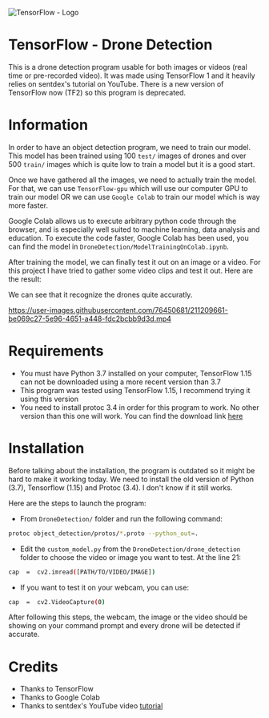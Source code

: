 ![TensorFlow - Logo](https://blogger.googleusercontent.com/img/b/R29vZ2xl/AVvXsEiRgwmbW2Tp7Q_Y3GTKSmkfboFNHuUizDaYh1uLrQSCZarfkvs1mK7OodevH9l318Ls8ddEmKNPewlpVhMJzKvtpktP6TeKniEEMAzgRrHq-D-kIEsoQnZyvc7n4pUVsn1RkFF066dnujQZ1htprWST0uSJftVZxQyc2Qm8aijQTMhrtJlj7rrEc6s7/s1600/Tensorflow-septmber-update-header%20%282%29.png)
# TensorFlow - Drone Detection


This is a drone detection program usable for both images or videos (real time or pre-recorded video). It was made using TensorFlow 1 and it heavily relies on sentdex's tutorial on YouTube. There is a new version of TensorFlow now (TF2) so this program is deprecated.

# Information

In order to have an object detection program, we need to train our model. This model has been trained using 100 `test/` images of drones and over 500 `train/` images which is quite low to train a model but it is a good start.

Once we have gathered all the images, we need to actually train the model. For that, we can use `TensorFlow-gpu` which will use our computer GPU to train our model OR we can use `Google Colab` to train our model which is way more faster.

Google Colab allows us to execute arbitrary python code through the browser, and is especially well suited to machine learning, data analysis and education. 
To execute the code faster, Google Colab has been used, you can find the model in `DroneDetection/ModelTrainingOnColab.ipynb`.

After training the model, we can finally test it out on an image or a video. For this project I have tried to gather some video clips and test it out. Here are the result:

We can see that it recognize the drones quite accuratly.

https://user-images.githubusercontent.com/76450681/211209661-be069c27-5e96-4651-a448-fdc2bcbb9d3d.mp4

# Requirements

- You must have Python 3.7 installed on your computer, TensorFlow 1.15 can not be downloaded using a more recent version than 3.7
- This program was tested using TensorFlow 1.15, I recommend trying it using this version
- You need to install protoc 3.4 in order for this program to work. No other version than this one will work. You can find the download link [here](https://github.com/protocolbuffers/protobuf/releases/tag/v3.4.0)


# Installation

Before talking about the installation, the program is outdated so it might be hard to make it working today. We need to install the old version of Python (3.7), Tensorflow (1.15) and Protoc (3.4). I don't know if it still works.

Here are the steps to launch the program:

- From `DroneDetection/` folder and run the following command:
```sh
protoc object_detection/protos/*.proto --python_out=.
```
- Edit the `custom_model.py` from the `DroneDetection/drone_detection` folder to choose the video or image you want to test.
At the line 21:
```sh
cap  =  cv2.imread([PATH/TO/VIDEO/IMAGE])
```
- If you want to test it on your webcam, you can use:
```sh
cap  =  cv2.VideoCapture(0)
```
After following this steps, the webcam, the image or the video should be showing on your command prompt and every drone will be detected if accurate.
# Credits

- Thanks to TensorFlow
- Thanks to Google Colab
- Thanks to sentdex's YouTube video [tutorial](https://youtube.com/playlist?list=PLQVvvaa0QuDcNK5GeCQnxYnSSaar2tpku)
